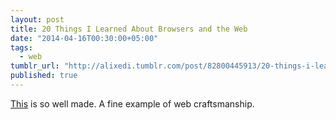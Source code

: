 ```yaml
---
layout: post
title: 20 Things I Learned About Browsers and the Web
date: "2014-04-16T00:30:00+05:00"
tags: 
  - web
tumblr_url: "http://alixedi.tumblr.com/post/82800445913/20-things-i-learned-about-browsers-and-the-web"
published: true
---
```


[This](http://www.20thingsilearned.com/en-US/home) is so well made. A fine example of web craftsmanship.